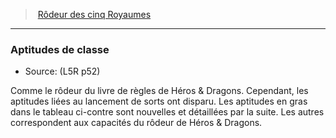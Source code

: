 ﻿---
!GenericItem
Name: Aptitudes de classe
Source: (L5R p52)
Id: l5r_ranger_hd.md#aptitudes-de-classe
ParentLink: l5r_ranger_hd.md#rôdeur-des-cinq-royaumes
ParentName: Rôdeur des cinq Royaumes
NameLevel: 3
Attributes: {}
---
> [Rôdeur des cinq Royaumes](hd_l5r_ranger.md)

---

### Aptitudes de classe

- Source: (L5R p52)

Comme le rôdeur du livre de règles de Héros & Dragons. Cependant, les aptitudes liées au lancement de sorts ont disparu. Les aptitudes en gras dans le tableau ci-contre sont nouvelles et détaillées par la suite. Les autres correspondent aux capacités du rôdeur de Héros & Dragons.

